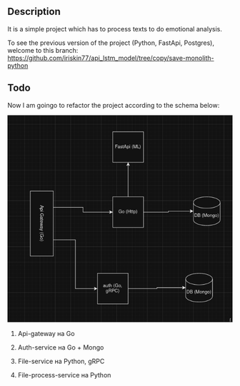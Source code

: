 ## Description

It is a simple project which has to process texts to do emotional analysis.

To see the previous version of the project (Python, FastApi, Postgres),
welcome to this branch: https://github.com/iriskin77/api_lstm_model/tree/copy/save-monolith-python

## Todo

Now I am goingo to refactor the project according to the schema below:

![Рис. 2](/images/new_scema.png)

1) Api-gateway на Go

2) Auth-service на Go + Mongo

3) File-service на Python, gRPC

4) File-process-service на Python